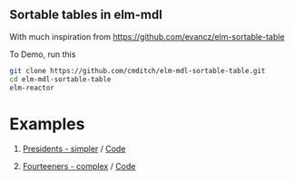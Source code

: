 ## Sortable tables in elm-mdl
With much inspiration from    https://github.com/evancz/elm-sortable-table

To Demo, run this
```sh
git clone https://github.com/cmditch/elm-mdl-sortable-table.git
cd elm-mdl-sortable-table
elm-reactor
```
# Examples
  1. [Presidents - simpler](https://cmditch.github.io/presidents.html) / [Code](https://github.com/cmditch/elm-mdl-sortable-table/blob/master/examples/Presidents-Simple.elm)

  2. [Fourteeners - complex](https://cmditch.github.io/fourteeners.html) / [Code](https://github.com/cmditch/elm-mdl-sortable-table/blob/master/examples/Fourteeners-Complex.elm)
